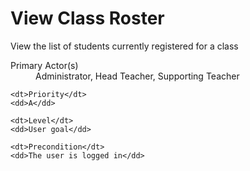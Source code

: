 # View Class Roster #
View the list of students currently registered for a class

<dl class="use-case-properties">
	<dt>Primary Actor(s)</dt>
	<dd>Administrator, Head Teacher, Supporting Teacher</dd>

	<dt>Priority</dt>
	<dd>A</dd>

	<dt>Level</dt>
	<dd>User goal</dd>

	<dt>Precondition</dt>
	<dd>The user is logged in</dd>
</dl>